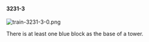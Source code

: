 #### 3231-3
![train-3231-3-0.png](https://github.com/lil-lab/nlvr/raw/master/nlvr/train/images/74/train-3231-3-0.png "train-3231-3-0.png")

There is at least one blue block as the base of a tower.